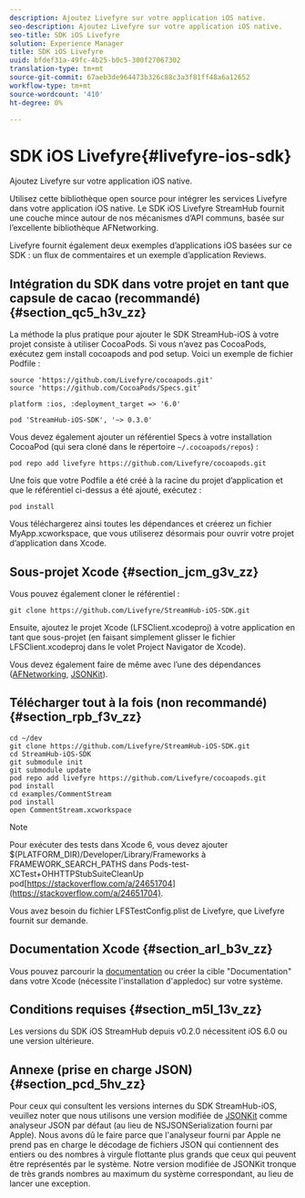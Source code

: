 ```yaml
---
description: Ajoutez Livefyre sur votre application iOS native.
seo-description: Ajoutez Livefyre sur votre application iOS native.
seo-title: SDK iOS Livefyre
solution: Experience Manager
title: SDK iOS Livefyre
uuid: bfdef31a-49fc-4b25-b0c5-300f27067302
translation-type: tm+mt
source-git-commit: 67aeb3de964473b326c88c3a3f81ff48a6a12652
workflow-type: tm+mt
source-wordcount: '410'
ht-degree: 0%

---
```



# SDK iOS Livefyre{#livefyre-ios-sdk}

Ajoutez Livefyre sur votre application iOS native.

Utilisez cette bibliothèque open source pour intégrer les services Livefyre dans votre application iOS native. Le SDK iOS Livefyre StreamHub fournit une couche mince autour de nos mécanismes d’API communs, basée sur l’excellente bibliothèque AFNetworking.

Livefyre fournit également deux exemples d’applications iOS basées sur ce SDK : un flux de commentaires et un exemple d’application Reviews.

## Intégration du SDK dans votre projet en tant que capsule de cacao (recommandé) {#section_qc5_h3v_zz}

La méthode la plus pratique pour ajouter le SDK StreamHub-iOS à votre projet consiste à utiliser CocoaPods. Si vous n’avez pas CocoaPods, exécutez gem install cocoapods and pod setup. Voici un exemple de fichier Podfile :

```
source 'https://github.com/Livefyre/cocoapods.git' 
source 'https://github.com/CocoaPods/Specs.git' 
  
platform :ios, :deployment_target => '6.0' 
  
pod 'StreamHub-iOS-SDK', '~> 0.3.0'
```

Vous devez également ajouter un référentiel Specs à votre installation CocoaPod (qui sera cloné dans le répertoire `~/.cocoapods/repos`) :

```
pod repo add livefyre https://github.com/Livefyre/cocoapods.git
```

Une fois que votre Podfile a été créé à la racine du projet d’application et que le référentiel ci-dessus a été ajouté, exécutez :

```
pod install
```

Vous téléchargerez ainsi toutes les dépendances et créerez un fichier MyApp.xcworkspace, que vous utiliserez désormais pour ouvrir votre projet d’application dans Xcode.

## Sous-projet Xcode {#section_jcm_g3v_zz}

Vous pouvez également cloner le référentiel :

```
git clone https://github.com/Livefyre/StreamHub-iOS-SDK.git 
```

Ensuite, ajoutez le projet Xcode (LFSClient.xcodeproj) à votre application en tant que sous-projet (en faisant simplement glisser le fichier LFSClient.xcodeproj dans le volet Project Navigator de Xcode).

Vous devez également faire de même avec l’une des dépendances ([AFNetworking](https://github.com/AFNetworking/AFNetworking), [JSONKit](https://github.com/escherba/JSONKit)).

## Télécharger tout à la fois (non recommandé) {#section_rpb_f3v_zz}

```
cd ~/dev 
git clone https://github.com/Livefyre/StreamHub-iOS-SDK.git 
cd StreamHub-iOS-SDK 
git submodule init 
git submodule update 
pod repo add livefyre https://github.com/Livefyre/cocoapods.git 
pod install 
cd examples/CommentStream 
pod install 
open CommentStream.xcworkspace
```

>[!NOTE]
>
>Pour exécuter des tests dans Xcode 6, vous devez ajouter $(PLATFORM_DIR)/Developer/Library/Frameworks à FRAMEWORK_SEARCH_PATHS dans Pods-test-XCTest+OHHTTPStubSuiteCleanUp pod[https://stackoverflow.com/a/24651704](https://stackoverflow.com/a/24651704).

Vous avez besoin du fichier LFSTestConfig.plist de Livefyre, que Livefyre fournit sur demande.

## Documentation Xcode {#section_arl_b3v_zz}

Vous pouvez parcourir la [documentation](https://livefyre.github.com/StreamHub-iOS-SDK/) ou créer la cible &quot;Documentation&quot; dans votre Xcode (nécessite l&#39;installation d&#39;appledoc) sur votre système.

## Conditions requises {#section_m5l_13v_zz}

Les versions du SDK iOS StreamHub depuis v0.2.0 nécessitent iOS 6.0 ou une version ultérieure.

## Annexe (prise en charge JSON) {#section_pcd_5hv_zz}

Pour ceux qui consultent les versions internes du SDK StreamHub-iOS, veuillez noter que nous utilisons une version modifiée de [JSONKit](https://github.com/escherba/JSONKit) comme analyseur JSON par défaut (au lieu de NSJSONSerialization fourni par Apple). Nous avons dû le faire parce que l&#39;analyseur fourni par Apple ne prend pas en charge le décodage de fichiers JSON qui contiennent des entiers ou des nombres à virgule flottante plus grands que ceux qui peuvent être représentés par le système. Notre version modifiée de JSONKit tronque de très grands nombres au maximum du système correspondant, au lieu de lancer une exception.
